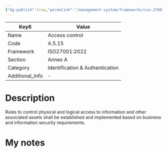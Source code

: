 ```yaml
---
{"dg-publish":true,"permalink":"/management-system/frameworks/iso-27001-2022/iso-27001-2022-a-5-15/","tags":["requirement"],"noteIcon":"1"}
---
```



<div><table class="dataview table-view-table"><thead class="table-view-thead"><tr class="table-view-tr-header"><th class="table-view-th"><span>Key</span><span class="dataview small-text">6</span></th><th class="table-view-th"><span>Value</span></th></tr></thead><tbody class="table-view-tbody"><tr><td><span>Name</span></td><td><span>Access control</span></td></tr><tr><td><span>Code</span></td><td><span>A.5.15</span></td></tr><tr><td><span>Framework</span></td><td><span>ISO27001:2022</span></td></tr><tr><td><span>Section</span></td><td><span>Annex A</span></td></tr><tr><td><span>Category</span></td><td><span>Identification &amp; Authentication</span></td></tr><tr><td><span>Additional_Info</span></td><td><span>-</span></td></tr></tbody></table></div>

# Description

Rules to control physical and logical access to information and other associated assets shall be established and implemented based on business and information security requirements.

# My notes
